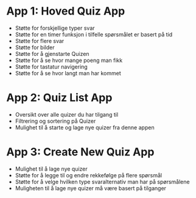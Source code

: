# App 1: Hoved Quiz App
  - Støtte for forskjellige typer svar
  - Støtte for en timer funksjon i tilfelle spørsmålet er basert på tid 
  - Støtte for flere svar
  - Støtte for bilder
  - Støtte for å gjenstarte Quizen
  - Støtte for å se hvor mange poeng man fikk
  - Støtte for tastatur navigering
  - Støtte for å se hvor langt man har kommet

# App 2: Quiz List App
  - Oversikt over alle quizer du har tilgang til
  - Filtrering og sortering på Quizer
  - Mulighet til å starte og lage nye quizer fra denne appen

# App 3: Create New Quiz App
  - Mulighet til å lage nye quizer
  - Støtte for å legge til og endre rekkefølge på flere spørsmål
  - Støtte for å velge hvilken type svaralternativ man har på spørsmålene
  - Muligheten til å lage nye quizer må være basert på tilganger
